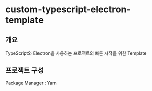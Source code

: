 # custom-typescript-electron-template
## 개요
TypeScript와 Electron을 사용하는 프로젝트의 빠른 시작을 위한 Template
## 프로젝트 구성
Package Manager : Yarn 